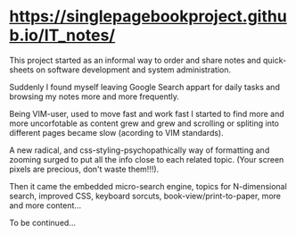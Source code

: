 # https://singlepagebookproject.github.io/IT_notes/

 This project started as an informal way to order and share notes and quick-sheets on software development and system administration.
 
 Suddenly I found myself leaving Google Search appart for daily tasks and browsing my notes more and more frequently.
 
 Being  VIM-user, used to move fast and work fast I started to find more and more uncorfotable as content grew and grew and scrolling or spliting into different pages became slow (acording to VIM standards).
 
  A new radical, and css-styling-psychopathically way of formatting and zooming surged to put all the info close to each related topic. (Your screen pixels are precious, don't waste them!!!). 
 
 Then it came the embedded micro-search engine, topics for N-dimensional search, improved CSS, keyboard sorcuts, book-view/print-to-paper, more and more content...
 
 To be continued...

